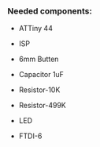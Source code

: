 <div style="width:800px;">


### Needed components:

*   ATTiny 44

*   ISP

*   6mm Butten

*   Capacitor 1uF

*   Resistor-10K

*   Resistor-499K

*   LED

*   FTDI-6


</div>
